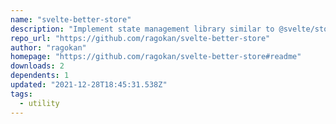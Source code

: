 ```yaml
---
name: "svelte-better-store"
description: "Implement state management library similar to @svelte/store."
repo_url: "https://github.com/ragokan/svelte-better-store"
author: "ragokan"
homepage: "https://github.com/ragokan/svelte-better-store#readme"
downloads: 2
dependents: 1
updated: "2021-12-28T18:45:31.538Z"
tags: 
  - utility
---
```

